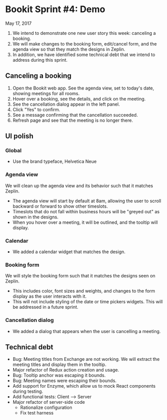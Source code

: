 # Bookit Sprint #4: Demo
May 17, 2017

1) We intend to demonstrate one new user story this week: canceling a booking.
2) We will make changes to the booking form, edit/cancel form, and the agenda view so that they match the designs in Zeplin.
3) In addition, we have identified some technical debt that we intend to address during this sprint.

## Canceling a booking

1) Open the Bookit web app. See the agenda view, set to today's date, showing meetings for all rooms.
2) Hover over a booking, see the details, and click on the meeting.
3) See the cancellation dialog appear in the left panel.
4) Click "Yes" to confirm.
5) See a message confirming that the cancellation succeeded.
6) Refresh page and see that the meeting is no longer there.

## UI polish

### Global
- Use the brand typeface, Helvetica Neue

### Agenda view
We will clean up the agenda view and its behavior such that it matches Zeplin.
- The agenda view will start by default at 8am, allowing the user to scroll backward or forward to show other timeslots.
- Timeslots that do not fall within business hours will be "greyed out" as shown in the designs.
- When you hover over a meeting, it will be outlined, and the tooltip will display.

### Calendar
- We added a calendar widget that matches the design.

### Booking form
We will style the booking form such that it matches the designs seen on Zeplin.
- This includes color, font sizes and weights, and changes to the form display as the user interacts with it.
- This will not include styling of the date or time pickers widgets. This will be addressed in a future sprint.

### Cancellation dialog
- We added a dialog that appears when the user is cancelling a meeting.

## Technical debt
- Bug: Meeting titles from Exchange are not working. We will extract the meeting titles and display them in the tooltip.
- Major refactor of Redux action creation and usage.
- Bug: Tooltip anchor was escaping it bounds.
- Bug: Meeting names were escaping their bounds.
- Add support for Enzyme, which allow us to mock React components during testing.
- Add functional tests: Client --> Server
- Major refactor of server-side code
  - Rationalize configuration
  - Fix test harness
